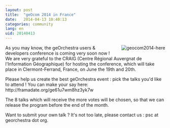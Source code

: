 ```yaml
---
layout: post
title:  "geOcom 2014 in France"
date:   2014-04-13 10:40:13
categories: community
lang: en
uid: 20140413
---
```


<p><img src="/public/geocom2014/gc2014-clermont.png" alt="geocom2014-here" style="float:right; margin: 0 0 1em 1em;" title="geocom2014-here, avr. 2014" />

<p>As you may know, the geOrchestra users &amp; developers conference is coming
very soon now ! We are very grateful to the CRAIG (Centre Régional Auvergnat de
l'Information Géographique) for hosting the conference, which will take place
in Clermont-Ferrand, France, on June the 19th and 20th.</p>

<!--more-->

<p>Please help us create the best geOrchestra event : pick the talks you'd like
to attend ! You can make your say here: http://framadate.org/ge61u7wm8hz3yk7w</p>
<p>The 8 talks which will receive the more votes will be chosen, so that we can
release the program before the end of the month.</p>
<p>Want to submit your own talk ? It's not too late, please contact us : psc at
georchestra dot org.</p>
